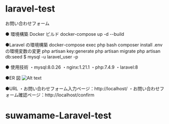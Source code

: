 # laravel-test

お問い合わせフォーム

● 環境構築
Docker ビルド
docker-compose up -d --build

●Laravel の環境構築
docker-compose exec php bash
composer install
.env の環境変数の変更
php artisan key:generate
php artisan migrate
php artisan db:seed
$ mysql -u laravel_user -p

● 使用技術
・mysql:8.0.26
・nginx:1.21.1
・php:7.4.9
・laravel:8

●ER 図
![Alt text](image.png)

●URL
・お問い合わせフォーム入力ページ：http://localhost/
・お問い合わせフォーム確認ページ：http://localhost/confirm

# suwamame-Laravel-test
